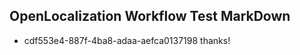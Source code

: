 ## OpenLocalization Workflow Test MarkDown
* cdf553e4-887f-4ba8-adaa-aefca0137198 thanks!

<!--HONumber=Jul16_HO2-->


